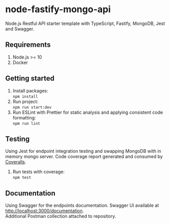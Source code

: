 # node-fastify-mongo-api
Node.js Restful API starter template with TypeScript, Fastify, MongoDB, Jest and Swagger.

## Requirements
1. Node.js >= 10
2. Docker

## Getting started
1. Install packages:   
`npm install`
3. Run project:   
`npm run start:dev`
4. Run ESLint with Prettier for static analysis and applying consistent code formatting:   
`npm run lint`

## Testing 
Using Jest for endpoint integration testing and swapping MongoDB with in memory mongo server. 
Code coverage report generated and consumed by [Coveralls](https://coveralls.io/).   
1. Run tests with coverage:   
`npm test`

## Documentation 
Using Swagger for the endpoints documentation. Swagger UI available at [http://localhost:3000/documentation](http://localhost:3000/documentation).   
Additional Postman collection attached to repository. 